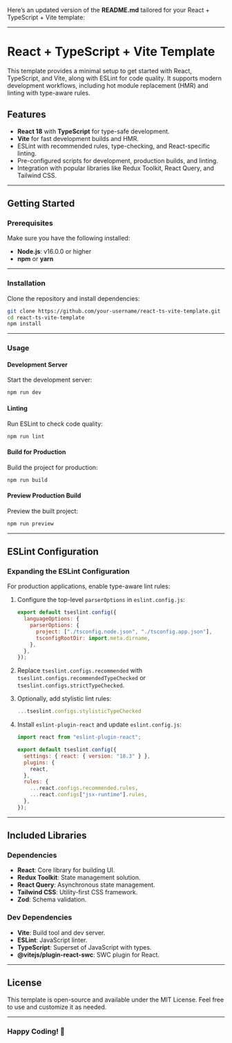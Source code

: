 Here’s an updated version of the **README.md** tailored for your React + TypeScript + Vite template:

---

# React + TypeScript + Vite Template

This template provides a minimal setup to get started with React, TypeScript, and Vite, along with ESLint for code quality. It supports modern development workflows, including hot module replacement (HMR) and linting with type-aware rules.

## Features

- **React 18** with **TypeScript** for type-safe development.
- **Vite** for fast development builds and HMR.
- ESLint with recommended rules, type-checking, and React-specific linting.
- Pre-configured scripts for development, production builds, and linting.
- Integration with popular libraries like Redux Toolkit, React Query, and Tailwind CSS.

---

## Getting Started

### Prerequisites

Make sure you have the following installed:

- **Node.js**: v16.0.0 or higher
- **npm** or **yarn**

---

### Installation

Clone the repository and install dependencies:

```bash
git clone https://github.com/your-username/react-ts-vite-template.git
cd react-ts-vite-template
npm install
```

---

### Usage

#### Development Server

Start the development server:

```bash
npm run dev
```

#### Linting

Run ESLint to check code quality:

```bash
npm run lint
```

#### Build for Production

Build the project for production:

```bash
npm run build
```

#### Preview Production Build

Preview the built project:

```bash
npm run preview
```

---

## ESLint Configuration

### Expanding the ESLint Configuration

For production applications, enable type-aware lint rules:

1. Configure the top-level `parserOptions` in `eslint.config.js`:

   ```js
   export default tseslint.config({
     languageOptions: {
       parserOptions: {
         project: ["./tsconfig.node.json", "./tsconfig.app.json"],
         tsconfigRootDir: import.meta.dirname,
       },
     },
   });
   ```

2. Replace `tseslint.configs.recommended` with `tseslint.configs.recommendedTypeChecked` or `tseslint.configs.strictTypeChecked`.

3. Optionally, add stylistic lint rules:

   ```js
   ...tseslint.configs.stylisticTypeChecked
   ```

4. Install `eslint-plugin-react` and update `eslint.config.js`:

   ```js
   import react from "eslint-plugin-react";

   export default tseslint.config({
     settings: { react: { version: "18.3" } },
     plugins: {
       react,
     },
     rules: {
       ...react.configs.recommended.rules,
       ...react.configs["jsx-runtime"].rules,
     },
   });
   ```

---

## Included Libraries

### Dependencies

- **React**: Core library for building UI.
- **Redux Toolkit**: State management solution.
- **React Query**: Asynchronous state management.
- **Tailwind CSS**: Utility-first CSS framework.
- **Zod**: Schema validation.

### Dev Dependencies

- **Vite**: Build tool and dev server.
- **ESLint**: JavaScript linter.
- **TypeScript**: Superset of JavaScript with types.
- **@vitejs/plugin-react-swc**: SWC plugin for React.

---

## License

This template is open-source and available under the MIT License. Feel free to use and customize it as needed.

---

### Happy Coding! 🚀

